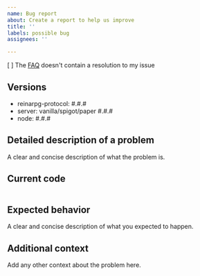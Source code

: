 ```yaml
---
name: Bug report
about: Create a report to help us improve
title: ''
labels: possible bug
assignees: ''

---
```


[ ] The [FAQ](https://github.com/PrismarineJS/node-reinarpg-protocol/blob/master/docs/FAQ.md) doesn't contain a resolution to my issue 

## Versions
 - reinarpg-protocol: #.#.#
 - server: vanilla/spigot/paper #.#.#
 - node: #.#.#

## Detailed description of a problem
A clear and concise description of what the problem is.

## Current code
```js

```

## Expected behavior
A clear and concise description of what you expected to happen.

## Additional context
Add any other context about the problem here.
